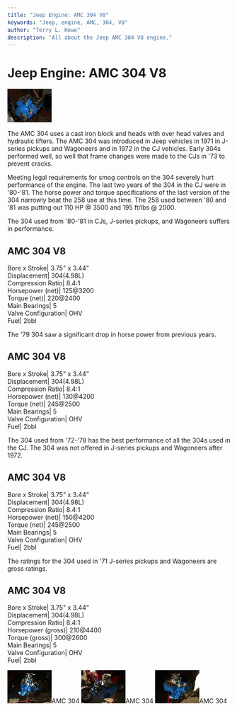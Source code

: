 ```yaml
---
title: "Jeep Engine: AMC 304 V8"
keywords: "Jeep, engine, AMC, 304, V8"
author: "Terry L. Howe"
description: "All about the Jeep AMC 304 V8 engine."
---
```

# Jeep Engine: AMC 304 V8

[![AMC 304](/images/engine/3041_.jpg)](/images/engine/3041.jpg) 

The AMC 304 uses a cast iron block and heads with over head valves and hydraulic lifters. The AMC 304 was introduced in Jeep vehicles in 1971 in J-series pickups and Wagoneers and in 1972 in the CJ vehicles. Early 304s performed well, so well that frame changes were made to the CJs in '73 to prevent cracks. 

Meeting legal requirements for smog controls on the 304 severely hurt performance of the engine. The last two years of the 304 in the CJ were in '80-'81. The horse power and torque specifications of the last version of the 304 narrowly beat the 258 use at this time. The 258 used between '80 and '81 was putting out 110 HP @ 3500 and 195 ft/lbs @ 2000.

The 304 used from '80-'81 in CJs, J-series pickups, and Wagoneers suffers in performance.

AMC 304 V8  
---  
Bore x Stroke| 3.75" x 3.44"  
Displacement| 304(4.98L)  
Compression Ratio| 8.4:1  
Horsepower (net)| 125@3200  
Torque (net)| 220@2400  
Main Bearings| 5  
Valve Configuration| OHV  
Fuel| 2bbl  
  
The '79 304 saw a significant drop in horse power from previous years.

AMC 304 V8  
---  
Bore x Stroke| 3.75" x 3.44"  
Displacement| 304(4.98L)  
Compression Ratio| 8.4:1  
Horsepower (net)| 130@4200  
Torque (net)| 245@2500  
Main Bearings| 5  
Valve Configuration| OHV  
Fuel| 2bbl  
  
The 304 used from '72-'78 has the best performance of all the 304s used in the CJ. The 304 was not offered in J-series pickups and Wagoneers after 1972.

AMC 304 V8  
---  
Bore x Stroke| 3.75" x 3.44"  
Displacement| 304(4.98L)  
Compression Ratio| 8.4:1  
Horsepower (net)| 150@4200  
Torque (net)| 245@2500  
Main Bearings| 5  
Valve Configuration| OHV  
Fuel| 2bbl  
  
The ratings for the 304 used in '71 J-series pickups and Wagoneers are gross ratings.

AMC 304 V8  
---  
Bore x Stroke| 3.75" x 3.44"  
Displacement| 304(4.98L)  
Compression Ratio| 8.4:1  
Horsepower (gross)| 210@4400  
Torque (gross)| 300@2600  
Main Bearings| 5  
Valve Configuration| OHV  
Fuel| 2bbl  
  
[![AMC 304](/images/engine/3042_.jpg)](/images/engine/3042.jpg)AMC 304 [![AMC 304](/images/engine/3044_.jpg)](/images/engine/3044.jpg)AMC 304 [![AMC 304](/images/engine/3043_.jpg)](/images/engine/3043.jpg)AMC 304